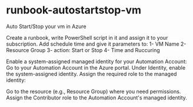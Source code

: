# runbook-autostartstop-vm
Auto Start/Stop your vm in Azure

Create a runbook, write PowerShell script in it and assign it to your subscription.
Add schedule time and give it parameters to:
1- VM Name
2- Resource Group
3- action: Start or Stop
4- Time and Ruccuring 

Enable a system-assigned managed identity for your Automation Account:
Go to your Automation Account in the Azure portal.
Under Identity, enable the system-assigned identity.
Assign the required role to the managed identity:

Go to the resource (e.g., Resource Group) where you need permissions.
Assign the Contributor role to the Automation Account's managed identity.
